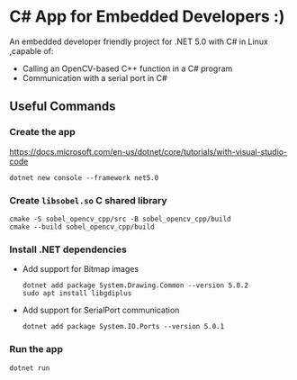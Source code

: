 # C# App for Embedded Developers :)

An embedded developer friendly project for .NET 5.0 with C# in Linux ,capable of:

- Calling an OpenCV-based C++ function in a C# program
- Communication with a serial port in C#
## Useful Commands

### Create the app

https://docs.microsoft.com/en-us/dotnet/core/tutorials/with-visual-studio-code

```console
dotnet new console --framework net5.0
```

### Create `libsobel.so` C shared library

```console
cmake -S sobel_opencv_cpp/src -B sobel_opencv_cpp/build
cmake --build sobel_opencv_cpp/build
```
### Install .NET dependencies

-   Add support for Bitmap images

    ```console
    dotnet add package System.Drawing.Common --version 5.0.2
    sudo apt install libgdiplus
    ```

-   Add support for SerialPort communication

    ```console
    dotnet add package System.IO.Ports --version 5.0.1
    ```
### Run the app

```console
dotnet run
```



